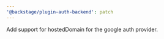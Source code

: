 ```yaml
---
'@backstage/plugin-auth-backend': patch
---
```


Add support for hostedDomain for the google auth provider.
